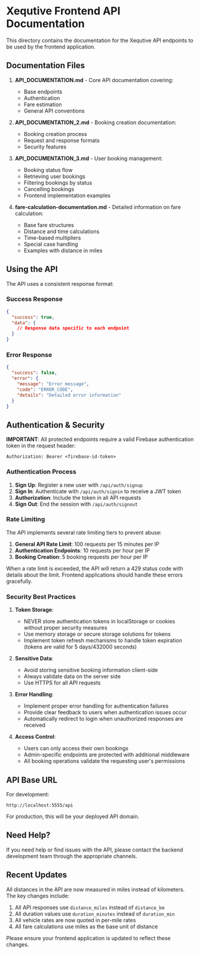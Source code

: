 # Xequtive Frontend API Documentation

This directory contains the documentation for the Xequtive API endpoints to be used by the frontend application.

## Documentation Files

1. **API_DOCUMENTATION.md** - Core API documentation covering:

   - Base endpoints
   - Authentication
   - Fare estimation
   - General API conventions

2. **API_DOCUMENTATION_2.md** - Booking creation documentation:

   - Booking creation process
   - Request and response formats
   - Security features

3. **API_DOCUMENTATION_3.md** - User booking management:

   - Booking status flow
   - Retrieving user bookings
   - Filtering bookings by status
   - Cancelling bookings
   - Frontend implementation examples

4. **fare-calculation-documentation.md** - Detailed information on fare calculation:
   - Base fare structures
   - Distance and time calculations
   - Time-based multipliers
   - Special case handling
   - Examples with distance in miles

## Using the API

The API uses a consistent response format:

### Success Response

```json
{
  "success": true,
  "data": {
    // Response data specific to each endpoint
  }
}
```

### Error Response

```json
{
  "success": false,
  "error": {
    "message": "Error message",
    "code": "ERROR_CODE",
    "details": "Detailed error information"
  }
}
```

## Authentication & Security

**IMPORTANT**: All protected endpoints require a valid Firebase authentication token in the request header:

```
Authorization: Bearer <firebase-id-token>
```

### Authentication Process

1. **Sign Up**: Register a new user with `/api/auth/signup`
2. **Sign In**: Authenticate with `/api/auth/signin` to receive a JWT token
3. **Authorization**: Include the token in all API requests
4. **Sign Out**: End the session with `/api/auth/signout`

### Rate Limiting

The API implements several rate limiting tiers to prevent abuse:

1. **General API Rate Limit**: 100 requests per 15 minutes per IP
2. **Authentication Endpoints**: 10 requests per hour per IP
3. **Booking Creation**: 5 booking requests per hour per IP

When a rate limit is exceeded, the API will return a 429 status code with details about the limit.
Frontend applications should handle these errors gracefully.

### Security Best Practices

1. **Token Storage**:

   - NEVER store authentication tokens in localStorage or cookies without proper security measures
   - Use memory storage or secure storage solutions for tokens
   - Implement token refresh mechanisms to handle token expiration (tokens are valid for 5 days/432000 seconds)

2. **Sensitive Data**:

   - Avoid storing sensitive booking information client-side
   - Always validate data on the server side
   - Use HTTPS for all API requests

3. **Error Handling**:

   - Implement proper error handling for authentication failures
   - Provide clear feedback to users when authentication issues occur
   - Automatically redirect to login when unauthorized responses are received

4. **Access Control**:

   - Users can only access their own bookings
   - Admin-specific endpoints are protected with additional middleware
   - All booking operations validate the requesting user's permissions

## API Base URL

For development:

```
http://localhost:5555/api
```

For production, this will be your deployed API domain.

## Need Help?

If you need help or find issues with the API, please contact the backend development team through the appropriate channels.

## Recent Updates

All distances in the API are now measured in miles instead of kilometers. The key changes include:

1. All API responses use `distance_miles` instead of `distance_km`
2. All duration values use `duration_minutes` instead of `duration_min`
3. All vehicle rates are now quoted in per-mile rates
4. All fare calculations use miles as the base unit of distance

Please ensure your frontend application is updated to reflect these changes.
